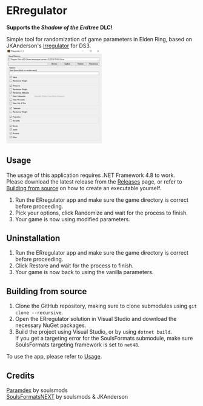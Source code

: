 # ERregulator
<b>Supports the <i>Shadow of the Erdtree</i> DLC!</b>

Simple tool for randomization of game parameters in Elden Ring, based on JKAnderson's [Irregulator](https://github.com/JKAnderson/Irregulator) for DS3.<br>
<img alt="Interface Screenshot" src="interface.png" width=50% height=50%>

## Usage
The usage of this application requires .NET Framework 4.8 to work.<br>
Please download the latest release from the [Releases](https://github.com/arthurb123/ERregulator/releases) page, or refer to [Building from source](#building-from-source) on how to create an executable yourself.
1. Run the ERregulator app and make sure the game directory is correct before proceeding.
2. Pick your options, click Randomize and wait for the process to finish.
3. Your game is now using modified parameters.

## Uninstallation
1. Run the ERregulator app and make sure the game directory is correct before proceeding.
2. Click Restore and wait for the process to finish.
3. Your game is now back to using the vanilla parameters.

## Building from source
1. Clone the GitHub repository, making sure to clone submodules using ``git clone --recursive``.<br>
3. Open the ERregulator solution in Visual Studio and download the necessary NuGet packages.<br>
4. Build the project using Visual Studio, or by using ``dotnet build``.<br>
   If you get a targeting error for the SoulsFormats submodule, make sure SoulsFormats targeting framework is set to ``net48``.<br>

To use the app, please refer to [Usage](#usage).

## Credits
[Paramdex](https://github.com/soulsmods/Paramdex) by soulsmods<br>
[SoulsFormatsNEXT](https://github.com/soulsmods/SoulsFormatsNEXT) by soulsmods & JKAnderson
